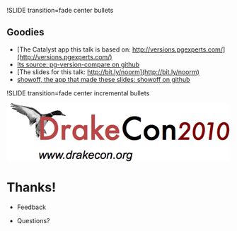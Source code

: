 !SLIDE transition=fade center bullets

## Goodies ##

* [The Catalyst app this talk is based on:  http://versions.pgexperts.com/](http://versions.pgexperts.com/)
* [Its source:  pg-version-compare on github](http://github.com/qdw/pg-version-compare)
* [The slides for this talk:  http://bit.ly/noorm](http://bit.ly/noorm)
* [showoff, the app that made these slides:  showoff on github](http://github.com/schacon/showoff)

!SLIDE transition=fade center incremental bullets

![Drakecon 2010:  Drake at the Drake!](drakeconlogo.png)

# Thanks! #

* Feedback

* Questions?
